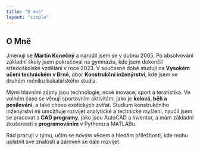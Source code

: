 ```yaml
---
title: "O mně"
layout: "simple"
---
```

## O Mně

Jmenuji se **Martin Konečný** a narodil jsem se v dubnu 2005. Po absolvování základní školy jsem pokračoval na gymnáziu, kde jsem dokončil středoškolské vzdělání v roce 2023. V současné době studuji na **Vysokém učení technickém v Brně**, obor **Konstrukční inženýrství**, kde jsem ve druhém ročníku bakalářského studia.

Mými hlavními zájmy jsou technologie, nové inovace, sport a teraristika. Ve volném čase se věnuji sportovním aktivitám, jako je **kolová, běh a posilování**, a také chovu exotických zvířat. Studium konstrukčního inženýrství mi umožňuje rozvíjet analytické a technické myšlení, naučil jsem se pracovat s **CAD programy**, jako jsou AutoCAD a Inventor, a mám základní zkušenosti s **programováním** v Pythonu a MATLABu.

Rád pracuji v týmu, učím se novým věcem a hledám příležitosti, kde mohu uplatnit své znalosti a zároveň se dále rozvíjet.